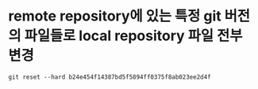 # remote repository에 있는 특정 git 버전의 파일들로 local repository 파일 전부 변경
```
git reset --hard b24e454f14387bd5f5894ff0375f8ab023ee2d4f
```
